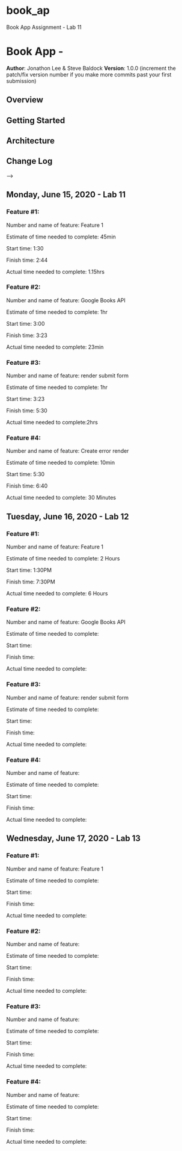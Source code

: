 # book_ap
Book App Assignment - Lab 11


# Book App - 

**Author**: Jonathon Lee &  Steve Baldock
**Version**: 1.0.0 (increment the patch/fix version number if you make more commits past your first submission)

## Overview
<!-- Provide a high level overview of what this application is and why you are building it, beyond the fact that it's an assignment for a Code 301 class. (i.e. What's your problem domain?) -->

## Getting Started
<!-- What are the steps that a user must take in order to build this app on their own machine and get it running? -->

## Architecture
<!-- Provide a detailed description of the application design. What technologies (languages, libraries, etc) you're using, and any other relevant design information. -->

## Change Log
<!-- Use this area to document the iterative changes made to your application as each feature is successfully implemented. Use time stamps. Here's an examples:

01-01-2001 4:59pm - Application now has a fully-functional express server, with GET and POST routes for the book resource.

## Credits and Collaborations
<!-- Give credit (and a link) to other people or resources that helped you build this application. -->
-->


## Monday, June 15, 2020 - Lab 11

### Feature #1: 

Number and name of feature: Feature 1

Estimate of time needed to complete: 45min

Start time: 1:30

Finish time: 2:44

Actual time needed to complete: 1.15hrs

### Feature #2:

Number and name of feature: Google Books API

Estimate of time needed to complete: 1hr

Start time: 3:00

Finish time: 3:23

Actual time needed to complete: 23min

### Feature #3: 

Number and name of feature: render submit form

Estimate of time needed to complete: 1hr

Start time: 3:23

Finish time: 5:30

Actual time needed to complete:2hrs

### Feature #4: 

Number and name of feature: Create error render

Estimate of time needed to complete: 10min

Start time: 5:30

Finish time: 6:40

Actual time needed to complete: 30 Minutes



## Tuesday, June 16, 2020 - Lab 12

### Feature #1: 

Number and name of feature: Feature 1

Estimate of time needed to complete: 2 Hours

Start time: 1:30PM

Finish time: 7:30PM

Actual time needed to complete: 6 Hours

### Feature #2:

Number and name of feature: Google Books API

Estimate of time needed to complete: 

Start time: 

Finish time: 

Actual time needed to complete: 

### Feature #3: 

Number and name of feature: render submit form

Estimate of time needed to complete: 

Start time: 

Finish time: 

Actual time needed to complete:

### Feature #4: 

Number and name of feature: 

Estimate of time needed to complete: 

Start time: 

Finish time: 

Actual time needed to complete: 


## Wednesday, June 17, 2020 - Lab 13

### Feature #1: 

Number and name of feature: Feature 1

Estimate of time needed to complete: 

Start time: 

Finish time:

Actual time needed to complete:

### Feature #2:

Number and name of feature:

Estimate of time needed to complete: 

Start time: 

Finish time: 

Actual time needed to complete: 

### Feature #3: 

Number and name of feature: 

Estimate of time needed to complete: 

Start time: 

Finish time: 

Actual time needed to complete:

### Feature #4: 

Number and name of feature: 

Estimate of time needed to complete: 

Start time: 

Finish time: 

Actual time needed to complete: 